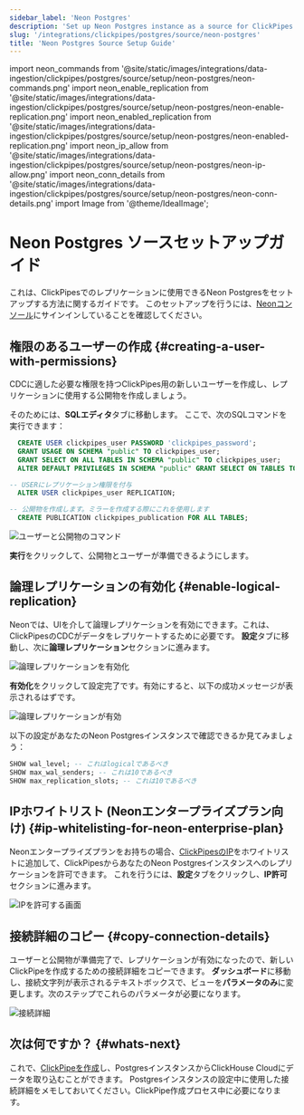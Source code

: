 ```yaml
---
sidebar_label: 'Neon Postgres'
description: 'Set up Neon Postgres instance as a source for ClickPipes'
slug: '/integrations/clickpipes/postgres/source/neon-postgres'
title: 'Neon Postgres Source Setup Guide'
---
```


import neon_commands from '@site/static/images/integrations/data-ingestion/clickpipes/postgres/source/setup/neon-postgres/neon-commands.png'
import neon_enable_replication from '@site/static/images/integrations/data-ingestion/clickpipes/postgres/source/setup/neon-postgres/neon-enable-replication.png'
import neon_enabled_replication from '@site/static/images/integrations/data-ingestion/clickpipes/postgres/source/setup/neon-postgres/neon-enabled-replication.png'
import neon_ip_allow from '@site/static/images/integrations/data-ingestion/clickpipes/postgres/source/setup/neon-postgres/neon-ip-allow.png'
import neon_conn_details from '@site/static/images/integrations/data-ingestion/clickpipes/postgres/source/setup/neon-postgres/neon-conn-details.png'
import Image from '@theme/IdealImage';


# Neon Postgres ソースセットアップガイド

これは、ClickPipesでのレプリケーションに使用できるNeon Postgresをセットアップする方法に関するガイドです。
このセットアップを行うには、[Neonコンソール](https://console.neon.tech/app/projects)にサインインしていることを確認してください。

## 権限のあるユーザーの作成 {#creating-a-user-with-permissions}

CDCに適した必要な権限を持つClickPipes用の新しいユーザーを作成し、レプリケーションに使用する公開物を作成しましょう。

そのためには、**SQLエディタ**タブに移動します。
ここで、次のSQLコマンドを実行できます：

```sql
  CREATE USER clickpipes_user PASSWORD 'clickpipes_password';
  GRANT USAGE ON SCHEMA "public" TO clickpipes_user;
  GRANT SELECT ON ALL TABLES IN SCHEMA "public" TO clickpipes_user;
  ALTER DEFAULT PRIVILEGES IN SCHEMA "public" GRANT SELECT ON TABLES TO clickpipes_user;

-- USERにレプリケーション権限を付与
  ALTER USER clickpipes_user REPLICATION;

-- 公開物を作成します。ミラーを作成する際にこれを使用します
  CREATE PUBLICATION clickpipes_publication FOR ALL TABLES;
```

<Image size="lg" img={neon_commands} alt="ユーザーと公開物のコマンド" border/>

**実行**をクリックして、公開物とユーザーが準備できるようにします。

## 論理レプリケーションの有効化 {#enable-logical-replication}
Neonでは、UIを介して論理レプリケーションを有効にできます。これは、ClickPipesのCDCがデータをレプリケートするために必要です。
**設定**タブに移動し、次に**論理レプリケーション**セクションに進みます。

<Image size="lg" img={neon_enable_replication} alt="論理レプリケーションを有効化" border/>

**有効化**をクリックして設定完了です。有効にすると、以下の成功メッセージが表示されるはずです。

<Image size="lg" img={neon_enabled_replication} alt="論理レプリケーションが有効" border/>

以下の設定があなたのNeon Postgresインスタンスで確認できるか見てみましょう：
```sql
SHOW wal_level; -- これはlogicalであるべき
SHOW max_wal_senders; -- これは10であるべき
SHOW max_replication_slots; -- これは10であるべき
```

## IPホワイトリスト (Neonエンタープライズプラン向け) {#ip-whitelisting-for-neon-enterprise-plan}
Neonエンタープライズプランをお持ちの場合、[ClickPipesのIP](../../index.md#list-of-static-ips)をホワイトリストに追加して、ClickPipesからあなたのNeon Postgresインスタンスへのレプリケーションを許可できます。
これを行うには、**設定**タブをクリックし、**IP許可**セクションに進みます。

<Image size="lg" img={neon_ip_allow} alt="IPを許可する画面" border/>

## 接続詳細のコピー {#copy-connection-details}
ユーザーと公開物が準備完了で、レプリケーションが有効になったので、新しいClickPipeを作成するための接続詳細をコピーできます。
**ダッシュボード**に移動し、接続文字列が表示されるテキストボックスで、ビューを**パラメータのみ**に変更します。次のステップでこれらのパラメータが必要になります。

<Image size="lg" img={neon_conn_details} alt="接続詳細" border/>

## 次は何ですか？ {#whats-next}

これで、[ClickPipeを作成](../index.md)し、PostgresインスタンスからClickHouse Cloudにデータを取り込むことができます。
Postgresインスタンスの設定中に使用した接続詳細をメモしておいてください。ClickPipe作成プロセス中に必要になります。
